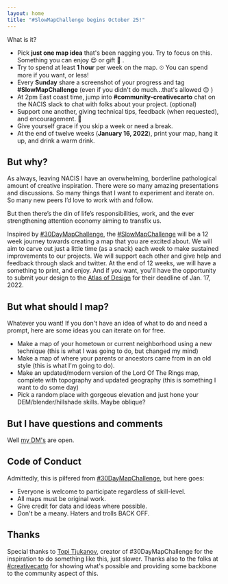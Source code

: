 ```yaml
---
layout: home
title: "#SlowMapChallenge begins October 25!"
---
```


What is it? 

- Pick **just one map idea** that's been nagging you. Try to focus on this. Something you can enjoy 😍 or gift 🎁 .
- Try to spend at least **1 hour** per week on the map. ⏲ You can spend more if you want, or less!
- Every **Sunday** share a screenshot of your progress and tag **#SlowMapChallenge** (even if you didn't do much...that's allowed 😌 )
- At 2pm East coast time, jump into **#community-creativecarto** chat on the NACIS slack to chat with folks about your project. (optional)
- Support one another, giving technical tips, feedback (when requested), and encouragement. 🤗
- Give yourself grace if you skip a week or need a break.
- At the end of twelve weeks (**January 16, 2022**), print your map, hang it up, and drink a warm drink.


## But why?

As always, leaving NACIS I have an overwhelming, borderline pathological amount of creative inspiration. There were so many amazing presentations and discussions. So many things that I want to experiment and iterate on. So many new peers I’d love to work with and follow. 

But then there’s the din of life’s responsibilities, work, and the ever strengthening attention economy aiming to transfix us. 

Inspired by [#30DayMapChallenge](https://github.com/tjukanovt/30DayMapChallenge#code-of-conduct), the [#SlowMapChallenge](https://twitter.com/DanielPWWood/status/1449027705501061164) will be a 12 week journey towards creating a map that you are excited about. We will aim to carve out just a little time (as a snack) each week to make sustained improvements to our projects. We will support each other and give help and feedback through slack and twitter. At the end of 12 weeks, we will have a something to print, and enjoy. And if you want, you'll have the opportunity to submit your design to the [Atlas of Design](https://atlasofdesign.org/submit/) for their deadline of Jan. 17, 2022.


## But what should I map?

Whatever you want! If you don't have an idea of what to do and need a prompt, here are some ideas you can iterate on for free.

- Make a map of your hometown or current neighborhood using a new technique (this is what I was going to do, but changed my mind)
- Make a map of where your parents or ancestors came from in an old style (this is what I'm going to do).
- Make an updated/modern version of the Lord Of The Rings map, complete with topography and updated geography (this is something I want to do some day)
- Pick a random place with gorgeous elevation and just hone your DEM/blender/hillshade skills. Maybe oblique?

## But I have questions and comments

Well [my DM's](https://twitter.com/DanielPWWood) are open. 


## Code of Conduct

Admittedly, this is pilfered from [#30DayMapChallenge](https://github.com/tjukanovt/30DayMapChallenge#code-of-conduct), but here goes:

- Everyone is welcome to participate regardless of skill-level. 
- All maps must be original work.
- Give credit for data and ideas where possible.
- Don't be a meany. Haters and trolls BACK OFF.

## Thanks
Special thanks to [Topi Tjukanov](https://twitter.com/tjukanov), creator of #30DayMapChallenge for the inspiration to do something like this, just slower. Thanks also to the folks at [#creativecarto](https://creativecarto.github.io/) for showing what's possible and providing some backbone to the community aspect of this. 






